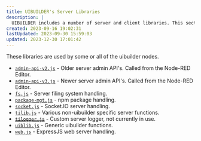 ```yaml
---
title: UIBUILDER's Server Libraries
description: |
  UIBUILDER includes a number of server and client libraries. This section of the documentation provides developer information on the server libraries.
created: 2023-09-16 19:02:31
lastUpdated: 2023-09-30 15:59:03
updated: 2023-12-30 17:01:42
---
```


These libraries are used by some or all of the uibuilder nodes.

* [`admin-api-v2.js`](dev/server-libs/admin-api-v2) - Older server admin API's. Called from the Node-RED Editor.
* [`admin-api-v3.js`](dev/server-libs/admin-api-v3) - Newer server admin API's. Called from the Node-RED Editor.
* [`fs.js`](dev/server-libs/fs) - Server filing system handling.
* [`package-mgt.js`](dev/server-libs/package-mgt) - npm package handling.
* [`socket.js`](dev/server-libs/socket) - Socket.IO server handling.
* [`tilib.js`](dev/server-libs/tilib) - Various non-uibuilder specific server functions.
* ~~[`tilogger.js`](dev/server-libs/tilogger)~~ - Custom server logger, not currently in use.
* [`uiblib.js`](dev/server-libs/uiblib) - Generic uibuilder functions.
* [`web.js`](dev/server-libs/web) - ExpressJS web server handling.
